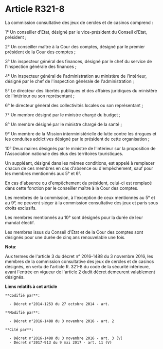# Article R321-8

La commission consultative des jeux de cercles et de casinos comprend : 

1° Un conseiller d'Etat, désigné par le vice-président du Conseil d'Etat, président ; 

2° Un conseiller maître à la Cour des comptes, désigné par le premier président de la Cour des comptes ; 

3° Un inspecteur général des finances, désigné par le chef du service de l'inspection générale des finances ; 

4° Un inspecteur général de l'administration au ministère de l'intérieur, désigné par le chef de l'inspection générale de
l'administration ; 

5° Le directeur des libertés publiques et des affaires juridiques du ministère de l'intérieur ou son représentant ; 

6° le directeur général des collectivités locales ou son représentant ; 

7° Un membre désigné par le ministre chargé du budget ; 

8° Un membre désigné par le ministre chargé de la santé ; 

9° Un membre de la Mission interministérielle de lutte contre les drogues et les conduites addictives désigné par le
président de cette organisation ; 

10° Deux maires désignés par le ministre de l'intérieur sur la proposition de l'Association nationale des élus des
territoires touristiques. 

Un suppléant, désigné dans les mêmes conditions, est appelé à remplacer chacun de ces membres en cas d'absence ou
d'empêchement, sauf pour les membres mentionnés aux 5° et 6°. 

En cas d'absence ou d'empêchement du président, celui-ci est remplacé dans cette fonction par le conseiller maître à la Cour
des comptes. 

Les membres de la commission, à l'exception de ceux mentionnés au 5° et au 9°, ne peuvent siéger à la commission consultative
des jeux et paris sous droits exclusifs. 

Les membres mentionnés au 10° sont désignés pour la durée de leur mandat électif. 

Les membres issus du Conseil d'Etat et de la Cour des comptes sont désignés pour une durée de cinq ans renouvelable une fois.

**Nota:**

Aux termes de l'article 3 du décret n° 2016-1488 du 3 novembre 2016, les membres de la commission consultative des jeux de
cercles et de casinos désignés, en vertu de l'article R. 321-8 du code de la sécurité intérieure, avant l'entrée en vigueur
de l'article 2 dudit  décret demeurent valablement désignés.

**Liens relatifs à cet article**

	**Codifié par**:

	  - Décret n°2014-1253 du 27 octobre 2014 - art.

	**Modifié par**:

	  - Décret n°2016-1488 du 3 novembre 2016 - art. 2

	**Cité par**:

	  - Décret n°2016-1488 du 3 novembre 2016 - art. 3 (V)
	  - Décret n°2017-913 du 9 mai 2017 - art. 11 (V)
